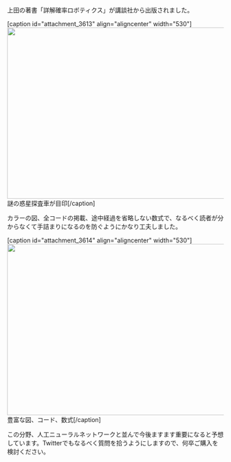 上田の著書「詳解確率ロボティクス」が講談社から出版されました。

[caption id="attachment_3613" align="aligncenter" width="530"]<a href="https://lab.ueda.tech/wp-content/uploads/2019/11/2019-11-06-10.47.50.jpg"><img class="wp-image-3613 size-large" src="https://lab.ueda.tech/wp-content/uploads/2019/11/2019-11-06-10.47.50-1024x768.jpg" alt="" width="530" height="398" /></a> 謎の惑星探査車が目印[/caption]

カラーの図、全コードの掲載、途中経過を省略しない数式で、なるべく読者が分からなくて手詰まりになるのを防ぐようにかなり工夫しました。

[caption id="attachment_3614" align="aligncenter" width="530"]<a href="https://lab.ueda.tech/wp-content/uploads/2019/11/2019-11-06-10.49.22.jpg"><img class="wp-image-3614 size-large" src="https://lab.ueda.tech/wp-content/uploads/2019/11/2019-11-06-10.49.22-1024x768.jpg" alt="" width="530" height="398" /></a> 豊富な図、コード、数式[/caption]

この分野、人工ニューラルネットワークと並んで今後ますます重要になると予想しています。Twitterでもなるべく質問を拾うようにしますので、何卒ご購入を検討ください。
